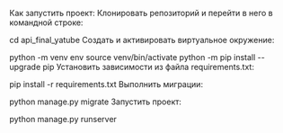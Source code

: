 Как запустить проект:
Клонировать репозиторий и перейти в него в командной строке:


cd api_final_yatube
Cоздать и активировать виртуальное окружение:

python -m venv env
source venv/bin/activate
python -m pip install --upgrade pip
Установить зависимости из файла requirements.txt:

pip install -r requirements.txt
Выполнить миграции:

python manage.py migrate
Запустить проект:

python manage.py runserver

